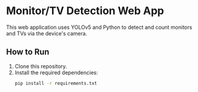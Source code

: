 # Monitor/TV Detection Web App

This web application uses YOLOv5 and Python to detect and count monitors and TVs via the device's camera.

## How to Run

1. Clone this repository.
2. Install the required dependencies:
   ```bash
   pip install -r requirements.txt
